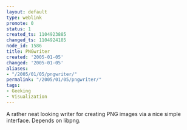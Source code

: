 ```yaml
---
layout: default
type: weblink
promote: 0
status: 1
created_ts: 1104923885
changed_ts: 1104924185
node_id: 1586
title: PNGwriter
created: '2005-01-05'
changed: '2005-01-05'
aliases:
- "/2005/01/05/pngwriter/"
permalink: "/2005/01/05/pngwriter/"
tags:
- Geeking
- Visualization
---
```

A rather neat looking writer for creating PNG images via a nice simple interface.  Depends on libpng.

